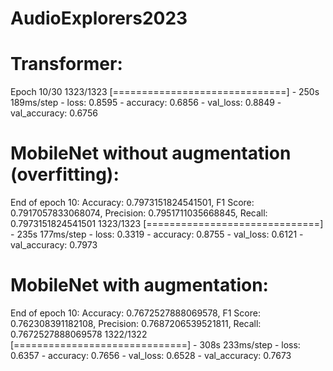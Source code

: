 # AudioExplorers2023


# Transformer: 

Epoch 10/30
1323/1323 [==============================] - 250s 189ms/step - loss: 0.8595 - accuracy: 0.6856 - val_loss: 0.8849 - val_accuracy: 0.6756



# MobileNet without augmentation (overfitting):

End of epoch 10: Accuracy: 0.7973151824541501, F1 Score: 0.7917057833068074, Precision: 0.7951711035668845, Recall: 0.7973151824541501
1323/1323 [==============================] - 235s 177ms/step - loss: 0.3319 - accuracy: 0.8755 - val_loss: 0.6121 - val_accuracy: 0.7973


# MobileNet with augmentation:

End of epoch 10: Accuracy: 0.7672527888069578, F1 Score: 0.762308391182108, Precision: 0.7687206539521811, Recall: 0.7672527888069578
1322/1322 [==============================] - 308s 233ms/step - loss: 0.6357 - accuracy: 0.7656 - val_loss: 0.6528 - val_accuracy: 0.7673

